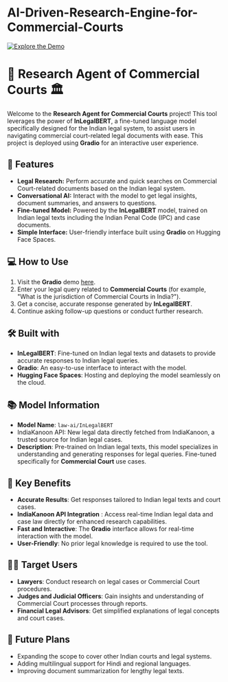 # AI-Driven-Research-Engine-for-Commercial-Courts

[![Explore the Demo](https://img.shields.io/badge/Explore%20the%20Demo%20-%E2%9C%94-green)](https://huggingface.co/spaces/hemanthkarthick03/Research-Agent-of-Commercial-Courts)


# 📜 **Research Agent of Commercial Courts** 🏛️

Welcome to the **Research Agent for Commercial Courts** project! This tool leverages the power of **InLegalBERT**, a fine-tuned language model specifically designed for the Indian legal system, to assist users in navigating commercial court-related legal documents with ease. This project is deployed using **Gradio** for an interactive user experience.

## 🚀 **Features**
- **Legal Research:** Perform accurate and quick searches on Commercial Court-related documents based on the Indian legal system.
- **Conversational AI:** Interact with the model to get legal insights, document summaries, and answers to questions.
- **Fine-tuned Model:** Powered by the **InLegalBERT** model, trained on Indian legal texts including the Indian Penal Code (IPC) and case documents.
- **Simple Interface:** User-friendly interface built using **Gradio** on Hugging Face Spaces.

## 💻 **How to Use**
1. Visit the **Gradio** demo [here](https://huggingface.co/spaces/hemanthkarthick03/Research-Agent-of-Commercial-Courts).
2. Enter your legal query related to **Commercial Courts** (for example, "What is the jurisdiction of Commercial Courts in India?").
3. Get a concise, accurate response generated by **InLegalBERT**.
4. Continue asking follow-up questions or conduct further research.

## 🛠️ **Built with**
- **InLegalBERT**: Fine-tuned on Indian legal texts and datasets to provide accurate responses to Indian legal queries.
- **Gradio**: An easy-to-use interface to interact with the model.
- **Hugging Face Spaces**: Hosting and deploying the model seamlessly on the cloud.

## 📚 **Model Information**
- **Model Name**: `law-ai/InLegalBERT`
- IndiaKanoon API: New legal data directly fetched from IndiaKanoon, a trusted source for Indian legal cases.
- **Description**: Pre-trained on Indian legal texts, this model specializes in understanding and generating responses for legal queries. Fine-tuned specifically for **Commercial Court** use cases.

## 🌟 **Key Benefits**
- **Accurate Results**: Get responses tailored to Indian legal texts and court cases.
- **IndiaKanoon API Integration** : Access real-time Indian legal data and case law directly for enhanced research capabilities.
- **Fast and Interactive**: The **Gradio** interface allows for real-time interaction with the model.
- **User-Friendly**: No prior legal knowledge is required to use the tool.

## 👨‍💼 **Target Users**
- **Lawyers**: Conduct research on legal cases or Commercial Court procedures.
- **Judges and Judicial Officers**: Gain insights and understanding of Commercial Court processes through reports.
- **Financial Legal Advisors**: Get simplified explanations of legal concepts and court cases.

## 🎯 **Future Plans**
- Expanding the scope to cover other Indian courts and legal systems.
- Adding multilingual support for Hindi and regional languages.
- Improving document summarization for lengthy legal texts.
